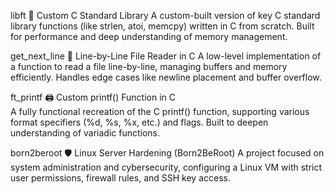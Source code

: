 libft	📘 Custom C Standard Library	
A custom-built version of key C standard library functions (like strlen, atoi, memcpy) written in C from scratch. Built for performance and deep understanding of memory management.

get_next_line	📄 Line-by-Line File Reader in C	
A low-level implementation of a function to read a file line-by-line, managing buffers and memory efficiently. Handles edge cases like newline placement and buffer overflow.

ft_printf	🖨️ Custom printf() Function in C	
A fully functional recreation of the C printf() function, supporting various format specifiers (%d, %s, %x, etc.) and flags. Built to deepen understanding of variadic functions.

born2beroot	🛡️ Linux Server Hardening (Born2BeRoot)	
A project focused on system administration and cybersecurity, configuring a Linux VM with strict user permissions, firewall rules, and SSH key access.
